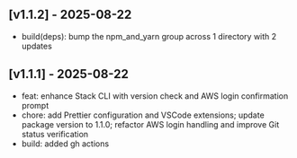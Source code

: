 ## [v1.1.2] - 2025-08-22

- build(deps): bump the npm_and_yarn group across 1 directory with 2 updates

## [v1.1.1] - 2025-08-22

- feat: enhance Stack CLI with version check and AWS login confirmation prompt
- chore: add Prettier configuration and VSCode extensions; update package version to 1.1.0; refactor AWS login handling and improve Git status verification
- build: added gh actions
